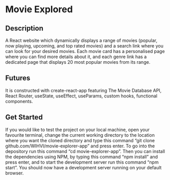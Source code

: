 # Movie Explored

## Description

A React website which dynamically displays a range of movies (popular, now playing, upcoming, and top rated movies) and a search link where you can look for your desired movies. Each movie card has a personalised page where you can find more details about it, and each genre link has a dedicated page that displays 20 most popular movies from its range.

## Futures

It is constructed with create-react-app featuring The Movie Database API, React Router, useState, useEffect, useParams, custom hooks, functional components.

## Get Started

If you would like to test the project on your local machine, open your favourite terminal, change the current working directory to the location where you want the cloned directory and type this command “git clone github.com/WIHVI/movie-explorer-app” and press enter. To go into the depository run this command “cd movie-explorer-app”. Then you can install the dependencies using NPM, by typing this command “npm install” and press enter, and to start the development server run this command “npm start”. You should now have a development server running on your default browser.
